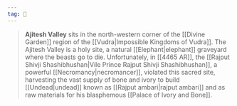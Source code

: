 ```yaml
---
tag: 🌾
---
```

> **Ajitesh Valley** sits in the north-western corner of the [[Divine Garden]] region of the [[Vudra|Impossible Kingdoms of Vudra]]. The Ajitesh Valley is a holy site, a natural [[Elephant|elephant]] graveyard where the beasts go to die. Unfortunately, in [[4465 AR]], the [[Rajput Shivji Shashibhushan|Vile Prince Rajput Shivji Shashibhushan]], a powerful [[Necromancy|necromancer]], violated this sacred site, harvesting the vast supply of bone and ivory to build [[Undead|undead]] known as [[Rajput ambari|rajput ambari]] and as raw materials for his blasphemous [[Palace of Ivory and Bone]].








